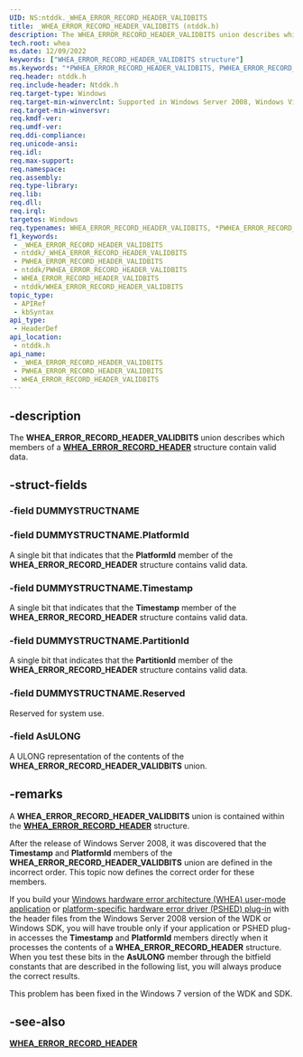 ```yaml
---
UID: NS:ntddk._WHEA_ERROR_RECORD_HEADER_VALIDBITS
title: _WHEA_ERROR_RECORD_HEADER_VALIDBITS (ntddk.h)
description: The WHEA_ERROR_RECORD_HEADER_VALIDBITS union describes which members of a WHEA_ERROR_RECORD_HEADER structure contain valid data.
tech.root: whea
ms.date: 12/09/2022
keywords: ["WHEA_ERROR_RECORD_HEADER_VALIDBITS structure"]
ms.keywords: "*PWHEA_ERROR_RECORD_HEADER_VALIDBITS, PWHEA_ERROR_RECORD_HEADER_VALIDBITS, PWHEA_ERROR_RECORD_HEADER_VALIDBITS union pointer [WHEA Drivers and Applications], WHEA_ERROR_RECORD_HEADER_VALIDBITS, WHEA_ERROR_RECORD_HEADER_VALIDBITS union [WHEA Drivers and Applications], _WHEA_ERROR_RECORD_HEADER_VALIDBITS, ntddk/PWHEA_ERROR_RECORD_HEADER_VALIDBITS, ntddk/WHEA_ERROR_RECORD_HEADER_VALIDBITS, whea.whea_error_record_header_validbits, whearef_66b0c2f7-6fad-4cdb-ac15-f4d942d208e1.xml"
req.header: ntddk.h
req.include-header: Ntddk.h
req.target-type: Windows
req.target-min-winverclnt: Supported in Windows Server 2008, Windows Vista SP1, and later versions of Windows.
req.target-min-winversvr: 
req.kmdf-ver: 
req.umdf-ver: 
req.ddi-compliance: 
req.unicode-ansi: 
req.idl: 
req.max-support: 
req.namespace: 
req.assembly: 
req.type-library: 
req.lib: 
req.dll: 
req.irql: 
targetos: Windows
req.typenames: WHEA_ERROR_RECORD_HEADER_VALIDBITS, *PWHEA_ERROR_RECORD_HEADER_VALIDBITS
f1_keywords:
 - _WHEA_ERROR_RECORD_HEADER_VALIDBITS
 - ntddk/_WHEA_ERROR_RECORD_HEADER_VALIDBITS
 - PWHEA_ERROR_RECORD_HEADER_VALIDBITS
 - ntddk/PWHEA_ERROR_RECORD_HEADER_VALIDBITS
 - WHEA_ERROR_RECORD_HEADER_VALIDBITS
 - ntddk/WHEA_ERROR_RECORD_HEADER_VALIDBITS
topic_type:
 - APIRef
 - kbSyntax
api_type:
 - HeaderDef
api_location:
 - ntddk.h
api_name:
 - _WHEA_ERROR_RECORD_HEADER_VALIDBITS
 - PWHEA_ERROR_RECORD_HEADER_VALIDBITS
 - WHEA_ERROR_RECORD_HEADER_VALIDBITS
---
```


## -description

The **WHEA_ERROR_RECORD_HEADER_VALIDBITS** union describes which members of a [**WHEA_ERROR_RECORD_HEADER**](./ns-ntddk-_whea_error_record_header.md) structure contain valid data.

## -struct-fields

### -field DUMMYSTRUCTNAME

### -field DUMMYSTRUCTNAME.PlatformId

A single bit that indicates that the **PlatformId** member of the **WHEA_ERROR_RECORD_HEADER** structure contains valid data.

### -field DUMMYSTRUCTNAME.Timestamp

A single bit that indicates that the **Timestamp** member of the **WHEA_ERROR_RECORD_HEADER** structure contains valid data.

### -field DUMMYSTRUCTNAME.PartitionId

A single bit that indicates that the **PartitionId** member of the **WHEA_ERROR_RECORD_HEADER** structure contains valid data.

### -field DUMMYSTRUCTNAME.Reserved

Reserved for system use.

### -field AsULONG

A ULONG representation of the contents of the **WHEA_ERROR_RECORD_HEADER_VALIDBITS** union.

## -remarks

A **WHEA_ERROR_RECORD_HEADER_VALIDBITS** union is contained within the [**WHEA_ERROR_RECORD_HEADER**](./ns-ntddk-_whea_error_record_header.md) structure.

After the release of Windows Server 2008, it was discovered that the **Timestamp** and **PlatformId** members of the **WHEA_ERROR_RECORD_HEADER_VALIDBITS** union are defined in the incorrect order. This topic now defines the correct order for these members.

If you build your [Windows hardware error architecture (WHEA) user-mode application](/windows-hardware/drivers/whea/windows-hardware-error-architecture-aware-user-mode-applications) or [platform-specific hardware error driver (PSHED) plug-in](/windows-hardware/drivers/whea/platform-specific-hardware-error-driver-plug-ins2) with the header files from the Windows Server 2008 version of the WDK or Windows SDK, you will have trouble only if your application or PSHED plug-in accesses the **Timestamp** and **PlatformId** members directly when it processes the contents of a **WHEA_ERROR_RECORD_HEADER** structure. When you test these bits in the **AsULONG** member through the bitfield constants that are described in the following list, you will always produce the correct results.

This problem has been fixed in the Windows 7 version of the WDK and SDK.

## -see-also

[**WHEA_ERROR_RECORD_HEADER**](./ns-ntddk-_whea_error_record_header.md)